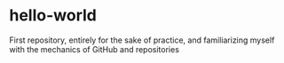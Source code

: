 # hello-world
First repository, entirely for the sake of practice, and familiarizing myself with the mechanics of GitHub and repositories
